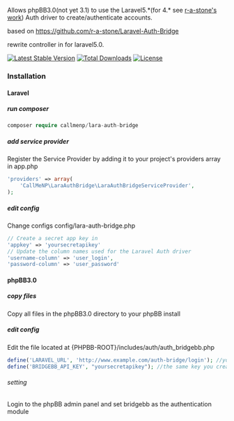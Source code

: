 Allows phpBB3.0(not yet 3.1) to use the Laravel5.\*(for 4.\* see [r-a-stone's work](https://github.com/r-a-stone/Laravel-Auth-Bridge)) Auth driver to create/authenticate accounts.

based on https://github.com/r-a-stone/Laravel-Auth-Bridge

rewrite controller in for laravel5.0.

[![Latest Stable Version](https://poser.pugx.org/callmenp/lara-auth-bridge/v/stable)](https://packagist.org/packages/callmenp/lara-auth-bridge) [![Total Downloads](https://poser.pugx.org/callmenp/lara-auth-bridge/downloads)](https://packagist.org/packages/callmenp/lara-auth-bridge) [![License](https://poser.pugx.org/callmenp/lara-auth-bridge/license)](https://packagist.org/packages/callmenp/lara-auth-bridge)

### Installation
#### Laravel
##### run composer
``` php
composer require callmenp/lara-auth-bridge
```
##### add service provider
Register the Service Provider by adding it to your project's providers array in app.php
``` php
'providers' => array(
    'CallMeNP\LaraAuthBridge\LaraAuthBridgeServiceProvider',
);
```
##### edit config
Change configs config/lara-auth-bridge.php
``` php
// Create a secret app key in 
'appkey' => 'yoursecretapikey'
// Update the column names used for the Laravel Auth driver 
'username-column' => 'user_login',
'password-column' => 'user_password'
```

#### phpBB3.0
##### copy files 
Copy all files in the phpBB3.0 directory to your phpBB install
##### edit config
Edit the file located at {PHPBB-ROOT}/includes/auth/auth_bridgebb.php
``` php
define('LARAVEL_URL', 'http://www.example.com/auth-bridge/login'); //your laravel application's url
define('BRIDGEBB_API_KEY', "yoursecretapikey"); //the same key you created earlier
```
###### setting
Login to the phpBB admin panel and set bridgebb as the authentication module
